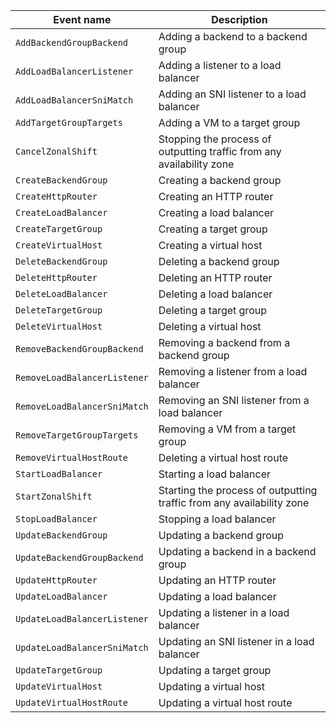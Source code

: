 Event name | Description
--- | ---
`AddBackendGroupBackend` | Adding a backend to a backend group
`AddLoadBalancerListener` | Adding a listener to a load balancer
`AddLoadBalancerSniMatch` | Adding an SNI listener to a load balancer
`AddTargetGroupTargets` | Adding a VM to a target group
`CancelZonalShift` | Stopping the process of outputting traffic from any availability zone
`CreateBackendGroup` | Creating a backend group
`CreateHttpRouter` | Creating an HTTP router
`CreateLoadBalancer` | Creating a load balancer
`CreateTargetGroup` | Creating a target group
`CreateVirtualHost` | Creating a virtual host
`DeleteBackendGroup` | Deleting a backend group
`DeleteHttpRouter` | Deleting an HTTP router
`DeleteLoadBalancer` | Deleting a load balancer
`DeleteTargetGroup` | Deleting a target group
`DeleteVirtualHost` | Deleting a virtual host
`RemoveBackendGroupBackend` | Removing a backend from a backend group
`RemoveLoadBalancerListener` | Removing a listener from a load balancer
`RemoveLoadBalancerSniMatch` | Removing an SNI listener from a load balancer
`RemoveTargetGroupTargets` | Removing a VM from a target group
`RemoveVirtualHostRoute` | Deleting a virtual host route
`StartLoadBalancer` | Starting a load balancer
`StartZonalShift` | Starting the process of outputting traffic from any availability zone
`StopLoadBalancer` | Stopping a load balancer
`UpdateBackendGroup` | Updating a backend group
`UpdateBackendGroupBackend` | Updating a backend in a backend group
`UpdateHttpRouter` | Updating an HTTP router
`UpdateLoadBalancer` | Updating a load balancer
`UpdateLoadBalancerListener` | Updating a listener in a load balancer
`UpdateLoadBalancerSniMatch` | Updating an SNI listener in a load balancer
`UpdateTargetGroup` | Updating a target group
`UpdateVirtualHost` | Updating a virtual host
`UpdateVirtualHostRoute` | Updating a virtual host route
